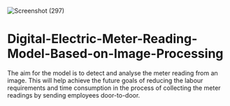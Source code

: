 ![Screenshot (297)](https://user-images.githubusercontent.com/65113721/131515257-47e24eef-1d98-42a6-a7c7-8abc993c7ca8.png)
# Digital-Electric-Meter-Reading-Model-Based-on-Image-Processing
The aim for the model is to detect and analyse the meter reading from an image. This will help achieve the future goals of reducing the labour requirements and time consumption in the process of collecting the meter readings by sending employees door-to-door.
